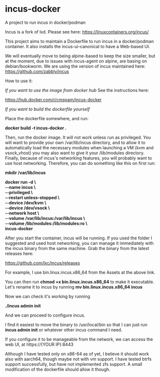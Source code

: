 # incus-docker
A project to run incus in docker/podman

Incus is a fork of lxd. Please see here:
https://linuxcontainers.org/incus/

This project aims to maintain a Dockerfile to run incus in a docker/podman container.
It also installs the incus-ui-canonical to have a Web-based UI.

We will eventually move to being alpine-based to keep the size smaller, but at the moment, due to issues with incus-agent on alpine, are basing on debian/bookworm.
We are using the version of incus maintained here:
https://github.com/zabbly/incus

How to use it:

*If you want to use the image from docker hub*
See the instructions here:

https://hub.docker.com/r/cmspam/incus-docker

*If you want to build the dockerfile yourself*

Place the dockerfile somewhere, and run:

**docker build -t incus-docker .**

Then, run the docker image. It will not work unless run as privileged. You will want to provide your own /var/lib/incus directory, and to allow it to automatically load the necessary modules when launching a VM (kvm and vsock_vhost) you may also want to give it your /lib/modules directory. Finally, because of incus's networking features, you will probably want to use host networking.  Therefore, you can do something like this on first run:

**mkdir /var/lib/incus**

**docker run -d \\\
--name incus \\\
--privileged \\\
--restart unless-stopped \\\
--device /dev/kvm \\\
--device /dev/vsock \\\
--network host \\\
--volume /var/lib/incus:/var/lib/incus \\\
--volume /lib/modules:/lib/modules:ro \\\
incus-docker**


After you start the container, incus will be running. If you used the folder I suggested and used host networking, you can manage it immediately with the incus binary from the same machine. Grab the binary from the latest releases here:

https://github.com/lxc/incus/releases

For example, I use bin.linux.incus.x86_64 from the Assets at the above link.

You can then run **chmod +x bin.linux.incus.x86_64** to make it executable. Let's rename it to incus by running  **mv bin.linux.incus.x86_64 incus**

Now we can check it's working by running

**./incus admin init**

And we can proceed to configure incus.

I find it easiest to move the binary to /usr/local/bin so that I can just run **incus admin init** or whatever other incus command I need.

If you configure it to be manageable from the network, we can access the web UI, at https://{YOUR IP}:8443

Although I have tested only on x86-64 as of yet, I believe it should work also with aarch64, though maybe not with vm support. I have tested btrfs support successfully, but have not implemented zfs support. A small modification of the dockerfile should allow it though.

